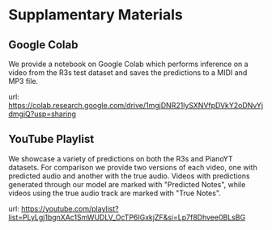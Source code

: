 # Supplamentary Materials

## Google Colab
We provide a notebook on Google Colab which performs inference on a video from the R3s test dataset and saves the predictions to a MIDI and MP3 file.

url: https://colab.research.google.com/drive/1mgjDNR21lySXNVfpDVkY2oDNvYjdmgiQ?usp=sharing

## YouTube Playlist
We showcase a variety of predictions on both the R3s and PianoYT datasets.
For comparison we provide two versions of each video, one with predicted audio and another with the true audio.
Videos with predictions generated through our model are marked with "Predicted Notes", while videos using the true audio track are marked with "True Notes". 

url: https://youtube.com/playlist?list=PLyLgj1bgnXAc1SmWUDLV_OcTP6IGxkjZF&si=Lp7f8Dhvee0BLsBG
